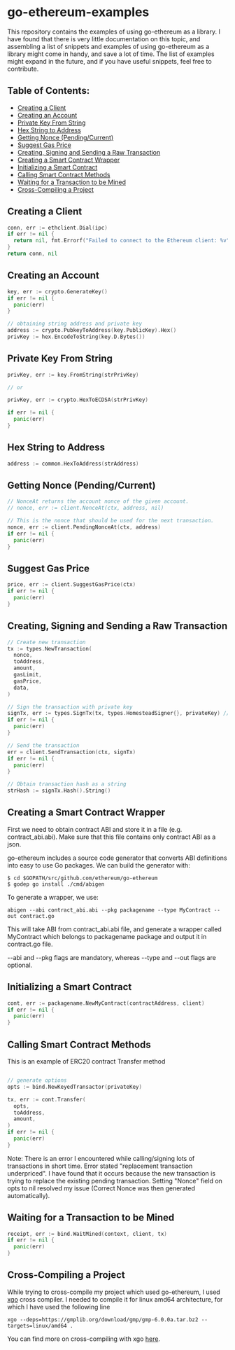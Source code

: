 # go-ethereum-examples
This repository contains the examples of using go-ethereum as a library.
I have found that there is very little documentation on this topic, and assembling a list of snippets and examples of using go-ethereum as a library might come in handy, and save a lot of time.
The list of examples might expand in the future, and if you have useful snippets, feel free to contribute.

## Table of Contents:

- [Creating a Client](https://github.com/DzananGanic/go-ethereum-examples#creating-a-client)
- [Creating an Account](https://github.com/DzananGanic/go-ethereum-examples#creating-an-account)
- [Private Key From String](https://github.com/DzananGanic/go-ethereum-examples#private-key-from-string)
- [Hex String to Address](https://github.com/DzananGanic/go-ethereum-examples#hex-string-to-address)
- [Getting Nonce (Pending/Current)](https://github.com/DzananGanic/go-ethereum-examples#getting-nonce-pendingcurrent)
- [Suggest Gas Price](https://github.com/DzananGanic/go-ethereum-examples#suggest-gas-price)
- [Creating, Signing and Sending a Raw Transaction](https://github.com/DzananGanic/go-ethereum-examples#creating-signing-and-sending-a-raw-transaction)
- [Creating a Smart Contract Wrapper](https://github.com/DzananGanic/go-ethereum-examples#creating-a-smart-contract-wrapper)
- [Initializing a Smart Contract](https://github.com/DzananGanic/go-ethereum-examples#initializing-a-smart-contract)
- [Calling Smart Contract Methods](https://github.com/DzananGanic/go-ethereum-examples#calling-smart-contract-methods)
- [Waiting for a Transaction to be Mined](https://github.com/DzananGanic/go-ethereum-examples#waiting-for-a-transaction-to-be-mined)
- [Cross-Compiling a Project](https://github.com/DzananGanic/go-ethereum-examples#cross-compiling-a-project)


## Creating a Client


```go
conn, err := ethclient.Dial(ipc)
if err != nil {
  return nil, fmt.Errorf("Failed to connect to the Ethereum client: %v", err)
}
return conn, nil
```


## Creating an Account


```go
key, err := crypto.GenerateKey()
if err != nil {
  panic(err)
}

// obtaining string address and private key
address := crypto.PubkeyToAddress(key.PublicKey).Hex()
privKey := hex.EncodeToString(key.D.Bytes())
```

## Private Key From String

```go
privKey, err := key.FromString(strPrivKey)

// or 

privKey, err := crypto.HexToECDSA(strPrivKey)

if err != nil {
  panic(err)
}
```

## Hex String to Address

```go
address := common.HexToAddress(strAddress)
```

## Getting Nonce (Pending/Current)

```go
// NonceAt returns the account nonce of the given account.
// nonce, err := client.NonceAt(ctx, address, nil)

// This is the nonce that should be used for the next transaction.
nonce, err := client.PendingNonceAt(ctx, address)
if err != nil {
  panic(err)
}
```

## Suggest Gas Price

```go
price, err := client.SuggestGasPrice(ctx)
if err != nil {
  panic(err)
}
```

## Creating, Signing and Sending a Raw Transaction

```go
// Create new transaction
tx := types.NewTransaction(
  nonce,
  toAddress,
  amount,
  gasLimit,
  gasPrice,
  data,
)

// Sign the transaction with private key
signTx, err := types.SignTx(tx, types.HomesteadSigner{}, privateKey) // See other signers in transaction_signing.go file in go-ethereum project
if err != nil {
  panic(err)
}

// Send the transaction
err = client.SendTransaction(ctx, signTx)
if err != nil {
  panic(err)
}

// Obtain transaction hash as a string
strHash := signTx.Hash().String()
```

## Creating a Smart Contract Wrapper

First we need to obtain contract ABI and store it in a file (e.g. contract_abi.abi).
Make sure that this file contains only contract ABI as a json.

go-ethereum includes a source code generator that converts ABI definitions into easy to use Go packages.
We can build the generator with:

```
$ cd $GOPATH/src/github.com/ethereum/go-ethereum
$ godep go install ./cmd/abigen
```

To generate a wrapper, we use:
```
abigen --abi contract_abi.abi --pkg packagename --type MyContract --out contract.go
```

This will take ABI from contract_abi.abi file, and generate a wrapper called MyContract which belongs to packagename package and output it in contract.go file.

--abi and --pkg flags are mandatory, whereas --type and --out flags are optional.

## Initializing a Smart Contract

```go
cont, err := packagename.NewMyContract(contractAddress, client)
if err != nil {
  panic(err)
}
```

## Calling Smart Contract Methods

This is an example of ERC20 contract Transfer method
```go

// generate options
opts := bind.NewKeyedTransactor(privateKey)

tx, err := cont.Transfer(
  opts,
  toAddress,
  amount,
)
if err != nil {
  panic(err)
}
```

Note: There is an error I encountered while calling/signing lots of transactions in short time. Error stated "replacement transaction underpriced". I have found that it occurs because the new transaction is trying to replace the existing pending transaction. Setting "Nonce" field on opts to nil resolved my issue (Correct Nonce was then generated automatically).

## Waiting for a Transaction to be Mined

```go
receipt, err := bind.WaitMined(context, client, tx)
if err != nil {
  panic(err)
}
```

## Cross-Compiling a Project

While trying to cross-compile my project which used go-ethereum, I used [xgo](https://github.com/karalabe/xgo) cross compiler. I needed to compile it for linux amd64 architecture, for which I have used the following line 

```
xgo --deps=https://gmplib.org/download/gmp/gmp-6.0.0a.tar.bz2 --targets=linux/amd64 .
```

You can find more on cross-compiling with xgo [here](https://github.com/karalabe/xgo).
